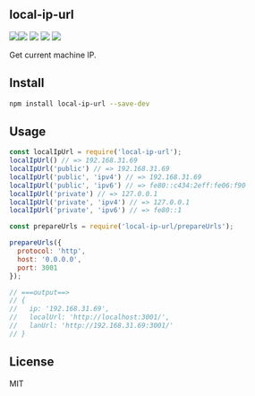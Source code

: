 local-ip-url
---

![](http://jaywcjlove.github.io/sb/status/no-dependencies.svg)[![](https://img.shields.io/github/issues/react-doc/local-ip-url.svg)](https://github.com/react-doc/local-ip-url/issues) [![](https://img.shields.io/github/forks/react-doc/local-ip-url.svg)](https://github.com/react-doc/local-ip-url/network) [![](https://img.shields.io/github/stars/react-doc/local-ip-url.svg)](https://github.com/react-doc/local-ip-url/stargazers) [![](https://img.shields.io/github/release/react-doc/local-ip-url.svg)](https://github.com/react-doc/local-ip-url/releases)

Get current machine IP.

## Install

```bash
npm install local-ip-url --save-dev
```

## Usage

```js
const localIpUrl = require('local-ip-url');
localIpUrl() // => 192.168.31.69
localIpUrl('public') // => 192.168.31.69
localIpUrl('public', 'ipv4') // => 192.168.31.69
localIpUrl('public', 'ipv6') // => fe80::c434:2eff:fe06:f90
localIpUrl('private') // => 127.0.0.1
localIpUrl('private', 'ipv4') // => 127.0.0.1
localIpUrl('private', 'ipv6') // => fe80::1
```

```js
const prepareUrls = require('local-ip-url/prepareUrls');

prepareUrls({
  protocol: 'http',
  host: '0.0.0.0',
  port: 3001
});

// ===output==>
// {
//   ip: '192.168.31.69',
//   localUrl: 'http://localhost:3001/',
//   lanUrl: 'http://192.168.31.69:3001/'
// }
```

## License

MIT
